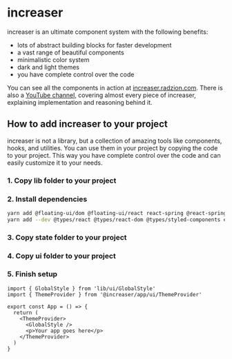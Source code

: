 # increaser

increaser is an ultimate component system with the following benefits:

- lots of abstract building blocks for faster development
- a vast range of beautiful components
- minimalistic color system
- dark and light themes
- you have complete control over the code

You can see all the components in action at [increaser.radzion.com](https://increaser.radzion.com). There is also a [YouTube channel](https://www.youtube.com/@radzion), covering almost every piece of increaser, explaining implementation and reasoning behind it.

## How to add increaser to your project

increaser is not a library, but a collection of amazing tools like components, hooks, and utilities. You can use them in your project by copying the code to your project. This way you have complete control over the code and can easily customize it to your needs.

### 1. Copy lib folder to your project

### 2. Install dependencies

```sh
yarn add @floating-ui/dom @floating-ui/react react-spring @react-spring/web date-fns focus-trap-react react react-dom react-dropzone react-to-print react-use styled-components react-query copy-to-clipboard
yarn add --dev @types/react @types/react-dom @types/styled-components eslint typescript
```

### 3. Copy state folder to your project

### 4. Copy ui folder to your project

### 5. Finish setup

```tsx
import { GlobalStyle } from 'lib/ui/GlobalStyle'
import { ThemeProvider } from '@increaser/app/ui/ThemeProvider'

export const App = () => {
  return (
    <ThemeProvider>
      <GlobalStyle />
      <p>Your app goes here</p>
    </ThemeProvider>
  )
}
```
